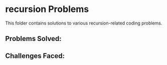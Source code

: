 # recursion Problems

This folder contains solutions to various recursion-related coding problems.

## Problems Solved:

## Challenges Faced:

